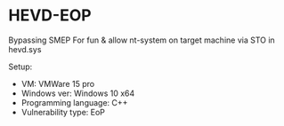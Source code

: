 # HEVD-EOP
Bypassing SMEP For fun &amp; allow nt-system on target machine via STO in hevd.sys


Setup: 
  - VM: VMWare 15 pro
  - Windows ver: Windows 10 x64 
  - Programming language: C++ 
  - Vulnerability type: EoP 
